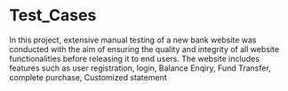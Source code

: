 # Test_Cases
In this project, extensive manual testing of a new bank website was conducted with the aim of ensuring the quality and integrity of all website functionalities before releasing it to end users. The website includes features such as user registration, login, Balance Enqiry, Fund Transfer, complete purchase, Customized statement
